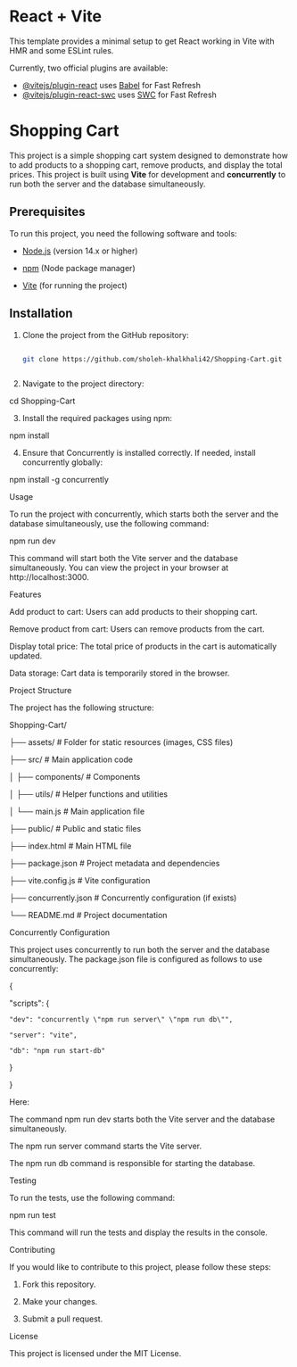 # React + Vite

This template provides a minimal setup to get React working in Vite with HMR and some ESLint rules.

Currently, two official plugins are available:

- [@vitejs/plugin-react](https://github.com/vitejs/vite-plugin-react/blob/main/packages/plugin-react/README.md) uses [Babel](https://babeljs.io/) for Fast Refresh
- [@vitejs/plugin-react-swc](https://github.com/vitejs/vite-plugin-react-swc) uses [SWC](https://swc.rs/) for Fast Refresh



# Shopping Cart



This project is a simple shopping cart system designed to demonstrate how to add products to a shopping cart, remove products, and display the total prices. This project is built using **Vite** for development and **concurrently** to run both the server and the database simultaneously.



## Prerequisites



To run this project, you need the following software and tools:



- [Node.js](https://nodejs.org/) (version 14.x or higher)

- [npm](https://www.npmjs.com/) (Node package manager)

- [Vite](https://vitejs.dev/) (for running the project)



## Installation



1. Clone the project from the GitHub repository:



   ```bash

   git clone https://github.com/sholeh-khalkhali42/Shopping-Cart.git



2. Navigate to the project directory:



cd Shopping-Cart





3. Install the required packages using npm:



npm install





4. Ensure that Concurrently is installed correctly. If needed, install concurrently globally:



npm install -g concurrently







Usage



To run the project with concurrently, which starts both the server and the database simultaneously, use the following command:



npm run dev



This command will start both the Vite server and the database simultaneously. You can view the project in your browser at http://localhost:3000.



Features



Add product to cart: Users can add products to their shopping cart.



Remove product from cart: Users can remove products from the cart.



Display total price: The total price of products in the cart is automatically updated.



Data storage: Cart data is temporarily stored in the browser.





Project Structure



The project has the following structure:



Shopping-Cart/

├── assets/                  # Folder for static resources (images, CSS files)

├── src/                     # Main application code

│   ├── components/           # Components

│   ├── utils/                # Helper functions and utilities

│   └── main.js               # Main application file

├── public/                   # Public and static files

├── index.html                # Main HTML file

├── package.json              # Project metadata and dependencies

├── vite.config.js            # Vite configuration

├── concurrently.json         # Concurrently configuration (if exists)

└── README.md                 # Project documentation



Concurrently Configuration



This project uses concurrently to run both the server and the database simultaneously. The package.json file is configured as follows to use concurrently:



{

  "scripts": {

    "dev": "concurrently \"npm run server\" \"npm run db\"",

    "server": "vite",

    "db": "npm run start-db"

  }

}



Here:



The command npm run dev starts both the Vite server and the database simultaneously.



The npm run server command starts the Vite server.



The npm run db command is responsible for starting the database.





Testing



To run the tests, use the following command:



npm run test



This command will run the tests and display the results in the console.



Contributing



If you would like to contribute to this project, please follow these steps:



1. Fork this repository.





2. Make your changes.





3. Submit a pull request.







License



This project is licensed under the MIT License.

